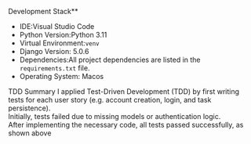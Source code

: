 Development Stack**

* IDE:Visual Studio Code
* Python Version:Python 3.11
* Virtual Environment:`venv`
* Django Version: 5.0.6
* Dependencies:All project dependencies are listed in the `requirements.txt` file.
* Operating System: Macos

TDD Summary
I applied Test-Driven Development (TDD) by first writing tests for each user story
(e.g. account creation, login, and task persistence).  
Initially, tests failed due to missing models or authentication logic.  
After implementing the necessary code, all tests passed successfully, as shown above

